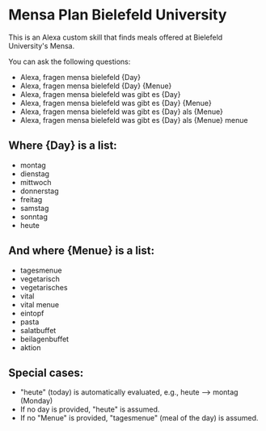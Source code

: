 # Mensa Plan Bielefeld University

This is an Alexa custom skill that finds meals offered at Bielefeld University's Mensa.

You can ask the following questions:

* Alexa, fragen mensa bielefeld {Day}
* Alexa, fragen mensa bielefeld {Day} {Menue}
* Alexa, fragen mensa bielefeld was gibt es {Day}
* Alexa, fragen mensa bielefeld was gibt es {Day} {Menue}
* Alexa, fragen mensa bielefeld was gibt es {Day} als {Menue}
* Alexa, fragen mensa bielefeld was gibt es {Day} als {Menue} menue

## Where {Day} is a list:

* montag
* dienstag
* mittwoch
* donnerstag
* freitag
* samstag
* sonntag
* heute

## And where {Menue} is a list:

* tagesmenue
* vegetarisch
* vegetarisches
* vital
* vital menue
* eintopf
* pasta
* salatbuffet
* beilagenbuffet
* aktion

## Special cases:

* "heute" (today) is automatically evaluated, e.g., heute --> montag (Monday)
* If no day is provided, "heute" is assumed.
* If no "Menue" is provided, "tagesmenue" (meal of the day) is assumed.
